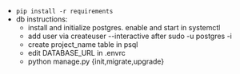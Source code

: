 - `pip install -r requirements`
- db instructions:
     * install and initialize postgres. enable and start in systemctl
     * add user via createuser --interactive after sudo -u postgres -i
     * create project\_name table in psql
     * edit DATABASE\_URL in .envrc
     * python manage.py {init,migrate,upgrade}
